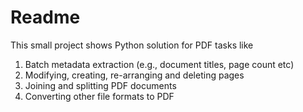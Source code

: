 # Readme

This small project shows Python solution for PDF tasks like

1. Batch metadata extraction (e.g., document titles, page count etc)
2. Modifying, creating, re-arranging and deleting pages
3. Joining and splitting PDF documents
4. Converting other file formats to PDF

